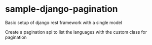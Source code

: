 # sample-django-pagination

Basic setup of django rest framework with a single model

Create a pagination api to list the languages with the custom class for pagination